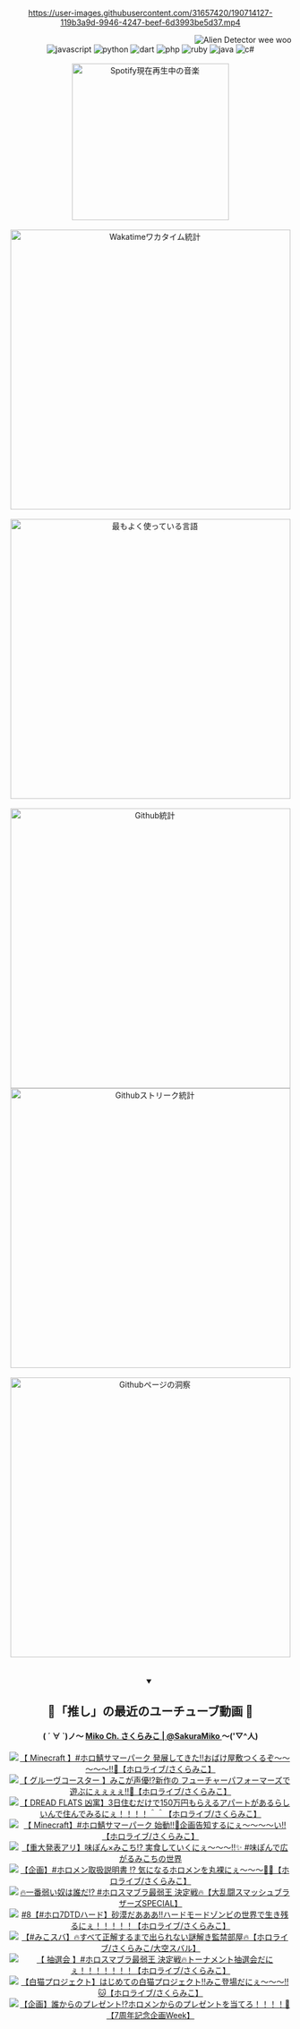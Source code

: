 <!-- START: HERO IMAGE GIF ////////// ////////// ////////// -->
<!-- <img src="@/../assets/img/gaming/ghost-of-tsushima.gif" width="100%"  alt="nellyXinwei's Hero Gif Image"/> -->
<!-- END: HERO IMAGE GIF ////////// ////////// ////////// -->

<div align="center" >  
  
<!-- START:ワンピース 第1015話「ルフィはRED ROCを使う」 -->
<https://user-images.githubusercontent.com/31657420/190714127-119b3a9d-9946-4247-beef-6d3993be5d37.mp4>
<!-- END:ワンピース 第1015話「ルフィはRED ROCを使う」 -->

<!-- START:VISITOR COUNTER -->
<div width="100%" align="right">
<img src="https://komarev.com/ghpvc/?username=nellyXinwei&label=🛸&color=grey&style=for-the-badge&labelcolor=ffffff" alt="Alien Detector wee woo"/>
</div>
<!-- END:VISITOR COUNTER -->

<!-- START: PROGRAMMING LANGUAGES -->
<!-- 色彩 Color Scheme:
#961E3A, #8A0D42, #5A0640, #4F265E, #2B355A, #3E759B, #CC4246,
#BB2649, #AD1052, #700750, #633075, #364270, #4E92C2, #FF5357
Sauce: https://www.webcreatorbox.com/inspiration/pantone-2023
-->

<img src="https://img.shields.io/badge/javascript%20-%23BB2649.svg?&style=for-the-badge&logo=javascript&logoColor=white&labelColor=961E3A" alt="javascript"/>
<img src="https://img.shields.io/badge/python%20-%23AD1052.svg?&style=for-the-badge&logo=python&logoColor=white&labelColor=8A0D42" alt="python" />
<img src="https://img.shields.io/badge/dart%20-%23700750.svg?&style=for-the-badge&logo=dart&logoColor=white&labelColor=5A0640" alt="dart"/>
<img src="https://img.shields.io/badge/php%20-%23633075.svg?&style=for-the-badge&logo=php&logoColor=white&labelColor=4F265E" alt="php"/>
<img src="https://img.shields.io/badge/ruby%20-%23364270.svg?&style=for-the-badge&logo=ruby&logoColor=white&labelColor=2B355A" alt="ruby"/>
<img src="https://img.shields.io/badge/java%20-%234E92C2.svg?&style=for-the-badge&logo=openjdk&logoColor=white&labelColor=3E759B" alt="java"/>
<img src="https://img.shields.io/badge/c%23-%23FF5357.svg?style=for-the-badge&logo=c-sharp&logoColor=white&labelColor=CC4246" alt="c#"/>  
<!-- END: PROGRAMMING LANGUAGES -->

<br>
<br>

<!-- START: MUSIC STATUS -->
  <!-- <a href="https://newojima-gsrs-20220114.vercel.app/api/now-playing?open">
    <img src="https://newojima-gsrs-20220114.vercel.app/api/now-playing" alt="Spotify現在再生中の音楽">
  </a> -->
  <img src="https://newojima-grss-20230114.vercel.app/api/spotify?border_color=transparent" alt="Spotify現在再生中の音楽" width="280px">
<!-- END: MUSIC STATUS -->

<br>
<br>

<!-- START: GITHUB STATUS -->
<!-- 色彩 Color Scheme:  #BB2649, #AD1052, #700750, #633075 -->
<img align="center" src="https://newojima-grs-20230109.vercel.app/api/wakatime?username=njtalba5127&layout=compact&langs_count=10&locale=ja&hide_title=false&title_color=fff&hide_border=true&text_color=fff&bg_color=BB2649,BB2649,633075,633075&hide=other,css,html,bash,xml,git%20config,makefile,properties,yaml,markdown,text,json,jsx" alt="Wakatimeワカタイム統計" width="500px"/>

<br>
<br>

<!-- 色彩 Color Scheme:  #633075, #364270, #4E92C2 -->
  <img align="center" src="https://newojima-grs-20230109.vercel.app/api/top-langs?username=njtalba5127&layout=compact&text_color=fff&icon_color=fff&hide_border=true&&locale=ja&hide_title=false&title_color=fff&include_all_commits=true&card_width=445&langs_count=11&hide=c%23,powershell,shaderlab,hlsl,makefile,jupyter%20notebook,python,html,css,shell,batchfile,less,liquid,hack,scss&bg_color=4F265E,633075,4E92C2" alt="最もよく使っている言語" width="500px"/>

<br>
<br>

<!-- 色彩 Color Scheme:  #4E92C2, #FF5357 -->
  <img align="center" src="https://newojima-grs-20230109.vercel.app/api?username=njtalba5127&rank_icon=github&show_icons=true&&locale=ja&title_color=fff&text_color=fff&icon_color=fff&hide_border=true&hide_title=false&count_private=true&include_all_commits=true&card_width=495&disable_animations=true&bg_color=4E92C2,4E92C2,FF5357" alt="Github統計" width="500px"/>

<br>

<img align="center" src="https://streak-stats.demolab.com?user=njtalba5127&theme=dark&hide_border=true&locale=ja&ring=BB2649&stroke=222222&background=151515&sideLabels=BB2649&currStreakLabel=ffffff&border=BB2649&fire=FF5357&currStreakNum=ffffff&sideNums=FF5357&dates=ffffff" alt="Githubストリーク統計" width="500px"/>

<br>
<br>

  <img align="center" width="500px" src="@/../assets/img/page-insights.svg" alt="Githubページの洞察"/>
  
</div>
<!-- END: GITHUB STATUS -->

<br>
<br>

<div align="center">
<details open>
  <summary>

  </summary>

  <h2 align="center">🌸「推し」の最近のユーチューブ動画 🌸</h2>
  <h4>
  ( ´ ∀ `)ノ～ 
  <a href="https://www.youtube.com/@SakuraMiko">Miko Ch. さくらみこ | @SakuraMiko
  </a>
   ～('▽^人)
  </h4>

  <!-- BEGIN YOUTUBE-CARDS -->
<a href="https://www.youtube.com/watch?v=2ol4kHw6toc"><img src="https://ytcards.demolab.com/?id=2ol4kHw6toc&title=%E3%80%90+Minecraft+%E3%80%91%23%E3%83%9B%E3%83%AD%E9%AF%96%E3%82%B5%E3%83%9E%E3%83%BC%E3%83%91%E3%83%BC%E3%82%AF+%E7%99%BA%E5%B1%95%E3%81%97%E3%81%A6%E3%81%8D%E3%81%9F%E2%80%BC%E3%81%8A%E3%81%B0%E3%81%91%E5%B1%8B%E6%95%B7%E3%81%A4%E3%81%8F%E3%82%8B%E3%81%9E%EF%BD%9E%EF%BD%9E%EF%BD%9E%EF%BD%9E%EF%BD%9E%E2%80%BC%F0%9F%91%BB%E3%80%90%E3%83%9B%E3%83%AD%E3%83%A9%E3%82%A4%E3%83%96%2F%E3%81%95%E3%81%8F%E3%82%89%E3%81%BF%E3%81%93%E3%80%91&lang=ja&timestamp=1755020975&background_color=%230d1117&title_color=%23ffffff&stats_color=%23dedede&max_title_lines=1&width=187&border_radius=5&duration=16268" alt="【 Minecraft 】#ホロ鯖サマーパーク 発展してきた‼おばけ屋敷つくるぞ～～～～～‼👻【ホロライブ/さくらみこ】" title="【 Minecraft 】#ホロ鯖サマーパーク 発展してきた‼おばけ屋敷つくるぞ～～～～～‼👻【ホロライブ/さくらみこ】"></a>
<a href="https://www.youtube.com/watch?v=TBu1JUErkMY"><img src="https://ytcards.demolab.com/?id=TBu1JUErkMY&title=%E3%80%90+%E3%82%B0%E3%83%AB%E3%83%BC%E3%83%B4%E3%82%B3%E3%83%BC%E3%82%B9%E3%82%BF%E3%83%BC+%E3%80%91%E3%81%BF%E3%81%93%E3%81%8C%E5%A3%B0%E5%84%AA%E2%81%89%E6%96%B0%E4%BD%9C%E3%81%AE+%E3%83%95%E3%83%A5%E3%83%BC%E3%83%81%E3%83%A3%E3%83%BC%E3%83%91%E3%83%95%E3%82%A9%E3%83%BC%E3%83%9E%E3%83%BC%E3%82%BA%E3%81%A7%E9%81%8A%E3%81%B6%E3%81%AB%E3%81%87%E3%81%87%E3%81%87%E3%81%87%E2%80%BC%F0%9F%8E%B5%E3%80%90%E3%83%9B%E3%83%AD%E3%83%A9%E3%82%A4%E3%83%96%2F%E3%81%95%E3%81%8F%E3%82%89%E3%81%BF%E3%81%93%E3%80%91&lang=ja&timestamp=1754996601&background_color=%230d1117&title_color=%23ffffff&stats_color=%23dedede&max_title_lines=1&width=187&border_radius=5&duration=3449" alt="【 グルーヴコースター 】みこが声優⁉新作の フューチャーパフォーマーズで遊ぶにぇぇぇぇ‼🎵【ホロライブ/さくらみこ】" title="【 グルーヴコースター 】みこが声優⁉新作の フューチャーパフォーマーズで遊ぶにぇぇぇぇ‼🎵【ホロライブ/さくらみこ】"></a>
<a href="https://www.youtube.com/watch?v=6AGzQTd0As0"><img src="https://ytcards.demolab.com/?id=6AGzQTd0As0&title=%E3%80%90+DREAD+FLATS+%E5%87%B6%E5%AF%93%E3%80%913%E6%97%A5%E4%BD%8F%E3%82%80%E3%81%A0%E3%81%91%E3%81%A7150%E4%B8%87%E5%86%86%E3%82%82%E3%82%89%E3%81%88%E3%82%8B%E3%82%A2%E3%83%91%E3%83%BC%E3%83%88%E3%81%8C%E3%81%82%E3%82%8B%E3%82%89%E3%81%97%E3%81%84%E3%82%93%E3%81%A7%E4%BD%8F%E3%82%93%E3%81%A7%E3%81%BF%E3%82%8B%E3%81%AB%E3%81%87%EF%BC%81%EF%BC%81%EF%BC%81%EF%BC%81%EF%BC%BE%EF%BC%BE%E3%80%90%E3%83%9B%E3%83%AD%E3%83%A9%E3%82%A4%E3%83%96%2F%E3%81%95%E3%81%8F%E3%82%89%E3%81%BF%E3%81%93%E3%80%91&lang=ja&timestamp=1754827871&background_color=%230d1117&title_color=%23ffffff&stats_color=%23dedede&max_title_lines=1&width=187&border_radius=5&duration=7282" alt="【 DREAD FLATS 凶寓】3日住むだけで150万円もらえるアパートがあるらしいんで住んでみるにぇ！！！！＾＾【ホロライブ/さくらみこ】" title="【 DREAD FLATS 凶寓】3日住むだけで150万円もらえるアパートがあるらしいんで住んでみるにぇ！！！！＾＾【ホロライブ/さくらみこ】"></a>
<a href="https://www.youtube.com/watch?v=EQ0O_laF7i8"><img src="https://ytcards.demolab.com/?id=EQ0O_laF7i8&title=%E3%80%90+Minecraft%E3%80%91%23%E3%83%9B%E3%83%AD%E9%AF%96%E3%82%B5%E3%83%9E%E3%83%BC%E3%83%91%E3%83%BC%E3%82%AF+%E5%A7%8B%E5%8B%95%E2%80%BC%F0%9F%8C%8A%E4%BC%81%E7%94%BB%E5%91%8A%E7%9F%A5%E3%81%99%E3%82%8B%E3%81%AB%E3%81%87%EF%BD%9E%EF%BD%9E%EF%BD%9E%EF%BD%9E%E3%81%84%E2%80%BC%E3%80%90%E3%83%9B%E3%83%AD%E3%83%A9%E3%82%A4%E3%83%96%2F%E3%81%95%E3%81%8F%E3%82%89%E3%81%BF%E3%81%93%E3%80%91&lang=ja&timestamp=1754742952&background_color=%230d1117&title_color=%23ffffff&stats_color=%23dedede&max_title_lines=1&width=187&border_radius=5&duration=1278" alt="【 Minecraft】#ホロ鯖サマーパーク 始動‼🌊企画告知するにぇ～～～～い‼【ホロライブ/さくらみこ】" title="【 Minecraft】#ホロ鯖サマーパーク 始動‼🌊企画告知するにぇ～～～～い‼【ホロライブ/さくらみこ】"></a>
<a href="https://www.youtube.com/watch?v=yIIhGCPeTlU"><img src="https://ytcards.demolab.com/?id=yIIhGCPeTlU&title=%E3%80%90%E9%87%8D%E5%A4%A7%E7%99%BA%E8%A1%A8%E3%82%A2%E3%83%AA%E3%80%91%E5%91%B3%E3%81%BD%E3%82%93%C3%97%E3%81%BF%E3%81%93%E3%81%A1%E2%81%89+%E5%AE%9F%E9%A3%9F%E3%81%97%E3%81%A6%E3%81%84%E3%81%8F%E3%81%AB%E3%81%87%EF%BD%9E%EF%BD%9E%EF%BD%9E%E2%80%BC%E2%9C%A8+%23%E5%91%B3%E3%81%BD%E3%82%93%E3%81%A7%E5%BA%83%E3%81%8C%E3%82%8B%E3%81%BF%E3%81%93%E3%81%A1%E3%81%AE%E4%B8%96%E7%95%8C&lang=ja&timestamp=1754651408&background_color=%230d1117&title_color=%23ffffff&stats_color=%23dedede&max_title_lines=1&width=187&border_radius=5&duration=3869" alt="【重大発表アリ】味ぽん×みこち⁉ 実食していくにぇ～～～‼✨ #味ぽんで広がるみこちの世界" title="【重大発表アリ】味ぽん×みこち⁉ 実食していくにぇ～～～‼✨ #味ぽんで広がるみこちの世界"></a>
<a href="https://www.youtube.com/watch?v=yRlTBAwMras"><img src="https://ytcards.demolab.com/?id=yRlTBAwMras&title=%E3%80%90%E4%BC%81%E7%94%BB%E3%80%91%23%E3%83%9B%E3%83%AD%E3%83%A1%E3%83%B3%E5%8F%96%E6%89%B1%E8%AA%AC%E6%98%8E%E6%9B%B8+%E2%81%89+%E6%B0%97%E3%81%AB%E3%81%AA%E3%82%8B%E3%83%9B%E3%83%AD%E3%83%A1%E3%83%B3%E3%82%92%E4%B8%B8%E8%A3%B8%E3%81%AB%E3%81%87%EF%BD%9E%EF%BD%9E%EF%BD%9E%F0%9F%94%8E%F0%9F%93%9D%E3%80%90%E3%83%9B%E3%83%AD%E3%83%A9%E3%82%A4%E3%83%96%2F%E3%81%95%E3%81%8F%E3%82%89%E3%81%BF%E3%81%93%E3%80%91&lang=ja&timestamp=1754576773&background_color=%230d1117&title_color=%23ffffff&stats_color=%23dedede&max_title_lines=1&width=187&border_radius=5&duration=7825" alt="【企画】#ホロメン取扱説明書 ⁉ 気になるホロメンを丸裸にぇ～～～🔎📝【ホロライブ/さくらみこ】" title="【企画】#ホロメン取扱説明書 ⁉ 気になるホロメンを丸裸にぇ～～～🔎📝【ホロライブ/さくらみこ】"></a>
<a href="https://www.youtube.com/watch?v=AprC4Q_LNyk"><img src="https://ytcards.demolab.com/?id=AprC4Q_LNyk&title=%F0%9F%94%A5%E4%B8%80%E7%95%AA%E5%BC%B1%E3%81%84%E5%A5%B4%E3%81%AF%E8%AA%B0%E3%81%A0%E2%81%89+%23%E3%83%9B%E3%83%AD%E3%82%B9%E3%83%9E%E3%83%96%E3%83%A9%E6%9C%80%E5%BC%B1%E7%8E%8B+%E6%B1%BA%E5%AE%9A%E6%88%A6%F0%9F%94%A5%E3%80%90%E5%A4%A7%E4%B9%B1%E9%97%98%E3%82%B9%E3%83%9E%E3%83%83%E3%82%B7%E3%83%A5%E3%83%96%E3%83%A9%E3%82%B6%E3%83%BC%E3%82%BASPECIAL%E3%80%91&lang=ja&timestamp=1754484970&background_color=%230d1117&title_color=%23ffffff&stats_color=%23dedede&max_title_lines=1&width=187&border_radius=5&duration=9714" alt="🔥一番弱い奴は誰だ⁉ #ホロスマブラ最弱王 決定戦🔥【大乱闘スマッシュブラザーズSPECIAL】" title="🔥一番弱い奴は誰だ⁉ #ホロスマブラ最弱王 決定戦🔥【大乱闘スマッシュブラザーズSPECIAL】"></a>
<a href="https://www.youtube.com/watch?v=fxs3SVlaXtI"><img src="https://ytcards.demolab.com/?id=fxs3SVlaXtI&title=%238%E3%80%90%23%E3%83%9B%E3%83%AD7DTD%E3%83%8F%E3%83%BC%E3%83%89%E3%80%91%E7%A0%82%E6%BC%A0%E3%81%A0%E3%81%82%E3%81%82%E3%81%82%E2%80%BC%E3%83%8F%E3%83%BC%E3%83%89%E3%83%A2%E3%83%BC%E3%83%89%E3%82%BE%E3%83%B3%E3%83%93%E3%81%AE%E4%B8%96%E7%95%8C%E3%81%A7%E7%94%9F%E3%81%8D%E6%AE%8B%E3%82%8B%E3%81%AB%E3%81%87%EF%BC%81%EF%BC%81%EF%BC%81%EF%BC%81%EF%BC%81%E3%80%90%E3%83%9B%E3%83%AD%E3%83%A9%E3%82%A4%E3%83%96%2F%E3%81%95%E3%81%8F%E3%82%89%E3%81%BF%E3%81%93%E3%80%91&lang=ja&timestamp=1754409404&background_color=%230d1117&title_color=%23ffffff&stats_color=%23dedede&max_title_lines=1&width=187&border_radius=5&duration=10007" alt="#8【#ホロ7DTDハード】砂漠だあああ‼ハードモードゾンビの世界で生き残るにぇ！！！！！【ホロライブ/さくらみこ】" title="#8【#ホロ7DTDハード】砂漠だあああ‼ハードモードゾンビの世界で生き残るにぇ！！！！！【ホロライブ/さくらみこ】"></a>
<a href="https://www.youtube.com/watch?v=jE38bTJnmVE"><img src="https://ytcards.demolab.com/?id=jE38bTJnmVE&title=%E3%80%90%23%E3%81%BF%E3%81%93%E3%82%B9%E3%83%90%E3%80%91%F0%9F%94%A5%E3%81%99%E3%81%B9%E3%81%A6%E6%AD%A3%E8%A7%A3%E3%81%99%E3%82%8B%E3%81%BE%E3%81%A7%E5%87%BA%E3%82%89%E3%82%8C%E3%81%AA%E3%81%84%E8%AC%8E%E8%A7%A3%E3%81%8D%E7%9B%A3%E7%A6%81%E9%83%A8%E5%B1%8B%F0%9F%94%A5%E3%80%90%E3%83%9B%E3%83%AD%E3%83%A9%E3%82%A4%E3%83%96%2F%E3%81%95%E3%81%8F%E3%82%89%E3%81%BF%E3%81%93%2F%E5%A4%A7%E7%A9%BA%E3%82%B9%E3%83%90%E3%83%AB%E3%80%91&lang=ja&timestamp=1754398766&background_color=%230d1117&title_color=%23ffffff&stats_color=%23dedede&max_title_lines=1&width=187&border_radius=5&duration=6499" alt="【#みこスバ】🔥すべて正解するまで出られない謎解き監禁部屋🔥【ホロライブ/さくらみこ/大空スバル】" title="【#みこスバ】🔥すべて正解するまで出られない謎解き監禁部屋🔥【ホロライブ/さくらみこ/大空スバル】"></a>
<a href="https://www.youtube.com/watch?v=RGaffZ_Thxg"><img src="https://ytcards.demolab.com/?id=RGaffZ_Thxg&title=%E3%80%90+%E6%8A%BD%E9%81%B8%E4%BC%9A+%E3%80%91%23%E3%83%9B%E3%83%AD%E3%82%B9%E3%83%9E%E3%83%96%E3%83%A9%E6%9C%80%E5%BC%B1%E7%8E%8B+%E6%B1%BA%E5%AE%9A%E6%88%A6%F0%9F%94%A5%E3%83%88%E3%83%BC%E3%83%8A%E3%83%A1%E3%83%B3%E3%83%88%E6%8A%BD%E9%81%B8%E4%BC%9A%E3%81%A0%E3%81%AB%E3%81%87%EF%BC%81%EF%BC%81%EF%BC%81%EF%BC%81%EF%BC%81%EF%BC%81%EF%BC%81%E3%80%90%E3%83%9B%E3%83%AD%E3%83%A9%E3%82%A4%E3%83%96%2F%E3%81%95%E3%81%8F%E3%82%89%E3%81%BF%E3%81%93%E3%80%91&lang=ja&timestamp=1754312432&background_color=%230d1117&title_color=%23ffffff&stats_color=%23dedede&max_title_lines=1&width=187&border_radius=5&duration=3311" alt="【 抽選会 】#ホロスマブラ最弱王 決定戦🔥トーナメント抽選会だにぇ！！！！！！！【ホロライブ/さくらみこ】" title="【 抽選会 】#ホロスマブラ最弱王 決定戦🔥トーナメント抽選会だにぇ！！！！！！！【ホロライブ/さくらみこ】"></a>
<a href="https://www.youtube.com/watch?v=R3slvnLLqEg"><img src="https://ytcards.demolab.com/?id=R3slvnLLqEg&title=%E3%80%90%E7%99%BD%E7%8C%AB%E3%83%97%E3%83%AD%E3%82%B8%E3%82%A7%E3%82%AF%E3%83%88%E3%80%91%E3%81%AF%E3%81%98%E3%82%81%E3%81%A6%E3%81%AE%E7%99%BD%E7%8C%AB%E3%83%97%E3%83%AD%E3%82%B8%E3%82%A7%E3%82%AF%E3%83%88%E2%80%BC%E3%81%BF%E3%81%93%E7%99%BB%E5%A0%B4%E3%81%A0%E3%81%AB%E3%81%87%EF%BD%9E%EF%BD%9E%EF%BD%9E%E2%80%BC%F0%9F%90%B1%E3%80%90%E3%83%9B%E3%83%AD%E3%83%A9%E3%82%A4%E3%83%96%2F%E3%81%95%E3%81%8F%E3%82%89%E3%81%BF%E3%81%93%E3%80%91&lang=ja&timestamp=1754306365&background_color=%230d1117&title_color=%23ffffff&stats_color=%23dedede&max_title_lines=1&width=187&border_radius=5&duration=4186" alt="【白猫プロジェクト】はじめての白猫プロジェクト‼みこ登場だにぇ～～～‼🐱【ホロライブ/さくらみこ】" title="【白猫プロジェクト】はじめての白猫プロジェクト‼みこ登場だにぇ～～～‼🐱【ホロライブ/さくらみこ】"></a>
<a href="https://www.youtube.com/watch?v=dKdg971CMVc"><img src="https://ytcards.demolab.com/?id=dKdg971CMVc&title=%E3%80%90%E4%BC%81%E7%94%BB%E3%80%91%E8%AA%B0%E3%81%8B%E3%82%89%E3%81%AE%E3%83%97%E3%83%AC%E3%82%BC%E3%83%B3%E3%83%88%E2%81%89%E3%83%9B%E3%83%AD%E3%83%A1%E3%83%B3%E3%81%8B%E3%82%89%E3%81%AE%E3%83%97%E3%83%AC%E3%82%BC%E3%83%B3%E3%83%88%E3%82%92%E5%BD%93%E3%81%A6%E3%82%8D%EF%BC%81%EF%BC%81%EF%BC%81%EF%BC%81%F0%9F%8E%81%E3%80%907%E5%91%A8%E5%B9%B4%E8%A8%98%E5%BF%B5%E4%BC%81%E7%94%BBWeek%E3%80%91&lang=ja&timestamp=1754227393&background_color=%230d1117&title_color=%23ffffff&stats_color=%23dedede&max_title_lines=1&width=187&border_radius=5&duration=4421" alt="【企画】誰からのプレゼント⁉ホロメンからのプレゼントを当てろ！！！！🎁【7周年記念企画Week】" title="【企画】誰からのプレゼント⁉ホロメンからのプレゼントを当てろ！！！！🎁【7周年記念企画Week】"></a>
<!-- END YOUTUBE-CARDS -->

</div>
  
</details>
